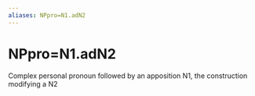 ```yaml
---
aliases: NPpro=N1.adN2
---
```

# NPpro=N1.adN2

Complex personal pronoun followed by an apposition N1, the construction modifying a N2
> 
